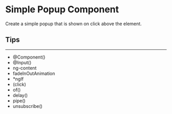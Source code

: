 # Simple Popup Component 

Create a simple popup that is shown on click above the element.

## Tips
---
- @Component()
- @Input()
- ng-content
- fadeInOutAnimation
- *ngIf
- (click)
- of()
- delay()
- pipe()
- unsubscribe()
